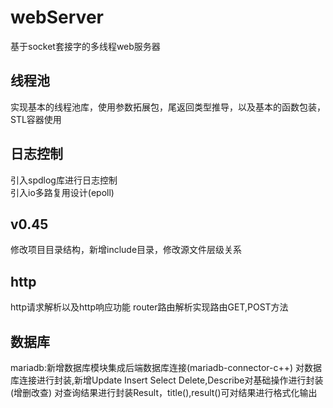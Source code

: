 # webServer

  基于socket套接字的多线程web服务器  

## 线程池

 实现基本的线程池库，使用参数拓展包，尾返回类型推导，以及基本的函数包装，STL容器使用  
  
## 日志控制  

  引入spdlog库进行日志控制  
  引入io多路复用设计(epoll)  
  
## v0.45  
  
  修改项目目录结构，新增include目录，修改源文件层级关系  


##   http

  http请求解析以及http响应功能
  router路由解析实现路由GET,POST方法

## 数据库

  mariadb:新增数据库模块集成后端数据库连接(mariadb-connector-c++)
    对数据库连接进行封装,新增Update Insert Select Delete,Describe对基础操作进行封装(增删改查)
    对查询结果进行封装Result，title(),result()可对结果进行格式化输出
    
  
